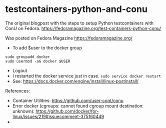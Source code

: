# testcontainers-python-and-conu

The original blogpost with the steps to setup Python testcontainers with ConU on Fedora.
https://fedoramagazine.org/test-containers-python-conu/

Was posted on Fedora Magazine https://fedoramagazine.org/


- To add $user to the docker group
```
sudo groupadd docker
sudo usermod -aG docker $USER
```
- Logout
- I restarted the docker service just in case. ```sudo service docker restart```
- See: https://docs.docker.com/engine/install/linux-postinstall/


References:
- Container Utilities: https://github.com/user-cont/conu
- Error docker (cgroups: cannot found cgroup mount destination: unknown): https://github.com/docker/for-linux/issues/219#issuecomment-375160449
- 
